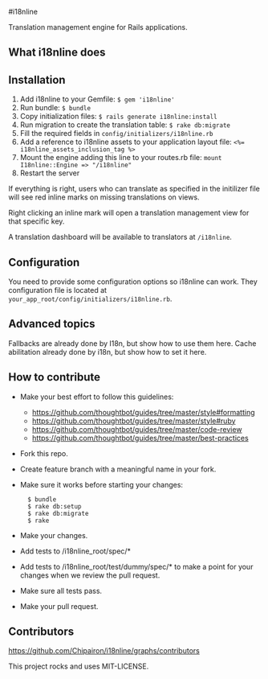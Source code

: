 #i18nline

Translation management engine for Rails applications.

## What i18nline does


## Installation

1. Add i18nline to your Gemfile: `$ gem 'i18nline'`
2. Run bundle: `$ bundle`
3. Copy initialization files: `$ rails generate i18nline:install`
4. Run migration to create the translation table: `$ rake db:migrate`
5. Fill the required fields in `config/initializers/i18nline.rb`
6. Add a reference to i18nline assets to your application layout file: `<%= i18nline_assets_inclusion_tag %>`
7. Mount the engine adding this line to your routes.rb file: `mount I18nline::Engine => "/i18nline"`
8. Restart the server

If everything is right, users who can translate as specified in the initilizer file will
see red inline marks on missing translations on views. 

Right clicking an inline mark will open a translation management view for that specific key.

A translation dashboard will be available to translators at `/i18nline`.

## Configuration
You need to provide some configuration options so i18nline can work. They configuration file is located at `your_app_root/config/initializers/i18nline.rb`.

## Advanced topics
Fallbacks are already done by I18n, but show how to use them here.
Cache abilitation already done by i18n, but show how to set it here.

## How to contribute

* Make your best effort to follow this guidelines:
    * https://github.com/thoughtbot/guides/tree/master/style#formatting
    * https://github.com/thoughtbot/guides/tree/master/style#ruby
    * https://github.com/thoughtbot/guides/tree/master/code-review
    * https://github.com/thoughtbot/guides/tree/master/best-practices
* Fork this repo.
* Create feature branch with a meaningful name in your fork.
* Make sure it works before starting your changes:

        $ bundle
        $ rake db:setup
        $ rake db:migrate
        $ rake
* Make your changes.
* Add tests to /i18nline_root/spec/*
* Add tests to /i18nline_root/test/dummy/spec/* to make a point for your changes when we review the pull request.
* Make sure all tests pass.
* Make your pull request.

## Contributors
https://github.com/Chipairon/i18nline/graphs/contributors


This project rocks and uses MIT-LICENSE.
